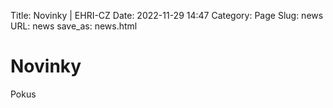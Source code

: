 Title: Novinky | EHRI-CZ
Date: 2022-11-29 14:47
Category: Page
Slug: news
URL: news
save_as: news.html

# Novinky

Pokus
